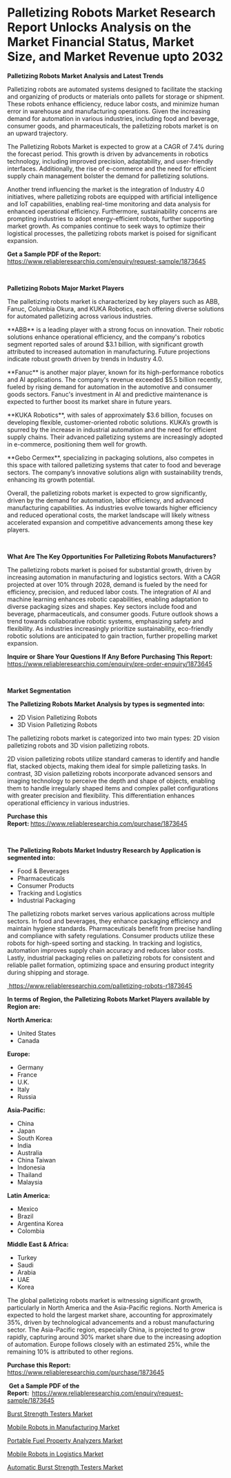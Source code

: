 <p><h1>Palletizing Robots Market Research Report Unlocks Analysis on the Market Financial Status, Market Size, and Market Revenue upto 2032</h1></p><p><strong>Palletizing Robots Market Analysis and Latest Trends</strong></p>
<p><p>Palletizing robots are automated systems designed to facilitate the stacking and organizing of products or materials onto pallets for storage or shipment. These robots enhance efficiency, reduce labor costs, and minimize human error in warehouse and manufacturing operations. Given the increasing demand for automation in various industries, including food and beverage, consumer goods, and pharmaceuticals, the palletizing robots market is on an upward trajectory. </p><p>The Palletizing Robots Market is expected to grow at a CAGR of 7.4% during the forecast period. This growth is driven by advancements in robotics technology, including improved precision, adaptability, and user-friendly interfaces. Additionally, the rise of e-commerce and the need for efficient supply chain management bolster the demand for palletizing solutions. </p><p>Another trend influencing the market is the integration of Industry 4.0 initiatives, where palletizing robots are equipped with artificial intelligence and IoT capabilities, enabling real-time monitoring and data analysis for enhanced operational efficiency. Furthermore, sustainability concerns are prompting industries to adopt energy-efficient robots, further supporting market growth. As companies continue to seek ways to optimize their logistical processes, the palletizing robots market is poised for significant expansion.</p></p>
<p><strong>Get a Sample PDF of the Report:&nbsp;</strong> <a href="https://www.reliableresearchiq.com/enquiry/request-sample/1873645?utm_campaign=103&utm_medium=2&utm_source=Github&utm_content=ia&utm_term=28022025&utm_id=palletizing-robots">https://www.reliableresearchiq.com/enquiry/request-sample/1873645</a></p>
<p>&nbsp;</p>
<p><strong>Palletizing Robots Major Market Players</strong></p>
<p><p>The palletizing robots market is characterized by key players such as ABB, Fanuc, Columbia Okura, and KUKA Robotics, each offering diverse solutions for automated palletizing across various industries. </p><p>**ABB** is a leading player with a strong focus on innovation. Their robotic solutions enhance operational efficiency, and the company's robotics segment reported sales of around $3.1 billion, with significant growth attributed to increased automation in manufacturing. Future projections indicate robust growth driven by trends in Industry 4.0.</p><p>**Fanuc** is another major player, known for its high-performance robotics and AI applications. The company's revenue exceeded $5.5 billion recently, fueled by rising demand for automation in the automotive and consumer goods sectors. Fanuc's investment in AI and predictive maintenance is expected to further boost its market share in future years.</p><p>**KUKA Robotics**, with sales of approximately $3.6 billion, focuses on developing flexible, customer-oriented robotic solutions. KUKA’s growth is spurred by the increase in industrial automation and the need for efficient supply chains. Their advanced palletizing systems are increasingly adopted in e-commerce, positioning them well for growth.</p><p>**Gebo Cermex**, specializing in packaging solutions, also competes in this space with tailored palletizing systems that cater to food and beverage sectors. The company’s innovative solutions align with sustainability trends, enhancing its growth potential.</p><p>Overall, the palletizing robots market is expected to grow significantly, driven by the demand for automation, labor efficiency, and advanced manufacturing capabilities. As industries evolve towards higher efficiency and reduced operational costs, the market landscape will likely witness accelerated expansion and competitive advancements among these key players.</p></p>
<p>&nbsp;</p>
<p><strong>What Are The Key Opportunities For Palletizing Robots Manufacturers?</strong></p>
<p><p>The palletizing robots market is poised for substantial growth, driven by increasing automation in manufacturing and logistics sectors. With a CAGR projected at over 10% through 2028, demand is fueled by the need for efficiency, precision, and reduced labor costs. The integration of AI and machine learning enhances robotic capabilities, enabling adaptation to diverse packaging sizes and shapes. Key sectors include food and beverage, pharmaceuticals, and consumer goods. Future outlook shows a trend towards collaborative robotic systems, emphasizing safety and flexibility. As industries increasingly prioritize sustainability, eco-friendly robotic solutions are anticipated to gain traction, further propelling market expansion.</p></p>
<p><strong>Inquire or Share Your Questions If Any Before Purchasing This Report:</strong> <a href="https://www.reliableresearchiq.com/enquiry/pre-order-enquiry/1873645?utm_campaign=103&utm_medium=2&utm_source=Github&utm_content=ia&utm_term=28022025&utm_id=palletizing-robots">https://www.reliableresearchiq.com/enquiry/pre-order-enquiry/1873645</a></p>
<p>&nbsp;</p>
<p><strong>Market Segmentation</strong></p>
<p><strong>The Palletizing Robots Market Analysis by types is segmented into:</strong></p>
<p><ul><li>2D Vision Palletizing Robots</li><li>3D Vision Palletizing Robots</li></ul></p>
<p><p>The palletizing robots market is categorized into two main types: 2D vision palletizing robots and 3D vision palletizing robots. </p><p>2D vision palletizing robots utilize standard cameras to identify and handle flat, stacked objects, making them ideal for simple palletizing tasks. In contrast, 3D vision palletizing robots incorporate advanced sensors and imaging technology to perceive the depth and shape of objects, enabling them to handle irregularly shaped items and complex pallet configurations with greater precision and flexibility. This differentiation enhances operational efficiency in various industries.</p></p>
<p><strong>Purchase this Report:&nbsp;</strong><a href="https://www.reliableresearchiq.com/purchase/1873645?utm_campaign=103&utm_medium=2&utm_source=Github&utm_content=ia&utm_term=28022025&utm_id=palletizing-robots">https://www.reliableresearchiq.com/purchase/1873645</a></p>
<p>&nbsp;</p>
<p><strong>The Palletizing Robots Market Industry Research by Application is segmented into:</strong></p>
<p><ul><li>Food & Beverages</li><li>Pharmaceuticals</li><li>Consumer Products</li><li>Tracking and Logistics</li><li>Industrial Packaging</li></ul></p>
<p><p>The palletizing robots market serves various applications across multiple sectors. In food and beverages, they enhance packaging efficiency and maintain hygiene standards. Pharmaceuticals benefit from precise handling and compliance with safety regulations. Consumer products utilize these robots for high-speed sorting and stacking. In tracking and logistics, automation improves supply chain accuracy and reduces labor costs. Lastly, industrial packaging relies on palletizing robots for consistent and reliable pallet formation, optimizing space and ensuring product integrity during shipping and storage.</p></p>
<p><a href="https://www.reliableresearchiq.com/palletizing-robots-r1873645?utm_campaign=103&utm_medium=2&utm_source=Github&utm_content=ia&utm_term=28022025&utm_id=palletizing-robots">&nbsp;https://www.reliableresearchiq.com/palletizing-robots-r1873645</a></p>
<p><strong>In terms of Region, the Palletizing Robots Market Players available by Region are:</strong></p>
<p>
    <p> <strong> North America: </strong>
        <ul>
            <li>United States</li>
            <li>Canada</li>
        </ul>
        </p> 
    <p> <strong> Europe: </strong>
        <ul>
            <li>Germany</li>
            <li>France</li>
            <li>U.K.</li>
            <li>Italy</li>
            <li>Russia</li>
        </ul>
        </p> 
    <p> <strong> Asia-Pacific: </strong>
        <ul>
            <li>China</li>
            <li>Japan</li>
            <li>South Korea</li>
            <li>India</li>
            <li>Australia</li>
            <li>China Taiwan</li>
            <li>Indonesia</li>
            <li>Thailand</li>
            <li>Malaysia</li>
        </ul>
        </p> 
    <p> <strong> Latin America: </strong>
        <ul>
            <li>Mexico</li>
            <li>Brazil</li>
            <li>Argentina Korea</li>
            <li>Colombia</li>
        </ul>
        </p> 
    <p> <strong> Middle East & Africa: </strong>
        <ul>
            <li>Turkey</li>
            <li>Saudi</li>
            <li>Arabia</li>
            <li>UAE</li>
            <li>Korea</li>
        </ul>
    </p>
    </p>
<p><p>The global palletizing robots market is witnessing significant growth, particularly in North America and the Asia-Pacific regions. North America is expected to hold the largest market share, accounting for approximately 35%, driven by technological advancements and a robust manufacturing sector. The Asia-Pacific region, especially China, is projected to grow rapidly, capturing around 30% market share due to the increasing adoption of automation. Europe follows closely with an estimated 25%, while the remaining 10% is attributed to other regions.</p></p>
<p><strong>Purchase this Report: </strong><a href="https://www.reliableresearchiq.com/purchase/1873645?utm_campaign=103&utm_medium=2&utm_source=Github&utm_content=ia&utm_term=28022025&utm_id=palletizing-robots">https://www.reliableresearchiq.com/purchase/1873645</a></p>
<p>&nbsp;<strong>Get a Sample PDF of the Report:&nbsp;&nbsp;</strong><a href="https://www.reliableresearchiq.com/enquiry/request-sample/1873645?utm_campaign=103&utm_medium=2&utm_source=Github&utm_content=ia&utm_term=28022025&utm_id=palletizing-robots">https://www.reliableresearchiq.com/enquiry/request-sample/1873645</a></p>
<p><strong></strong></p>
<p><p><a href="https://github.com/casimbrhelck/Market-Research-Report-List-1/blob/main/burst-strength-testers-market.md?utm_campaign=103&utm_medium=2&utm_source=Github&utm_content=ia&utm_term=28022025&utm_id=palletizing-robots">Burst Strength Testers Market</a></p><p><a href="https://github.com/shamstirroc7/Market-Research-Report-List-1/blob/main/mobile-robots-in-manufacturing-market.md?utm_campaign=103&utm_medium=2&utm_source=Github&utm_content=ia&utm_term=28022025&utm_id=palletizing-robots">Mobile Robots in Manufacturing Market</a></p><p><a href="https://github.com/rianttegang/Market-Research-Report-List-1/blob/main/portable-fuel-property-analyzers-market.md?utm_campaign=103&utm_medium=2&utm_source=Github&utm_content=ia&utm_term=28022025&utm_id=palletizing-robots">Portable Fuel Property Analyzers Market</a></p><p><a href="https://github.com/usraceby/Market-Research-Report-List-1/blob/main/mobile-robots-in-logistics-market.md?utm_campaign=103&utm_medium=2&utm_source=Github&utm_content=ia&utm_term=28022025&utm_id=palletizing-robots">Mobile Robots in Logistics Market</a></p><p><a href="https://github.com/daleogrando/Market-Research-Report-List-1/blob/main/automatic-burst-strength-testers-market.md?utm_campaign=103&utm_medium=2&utm_source=Github&utm_content=ia&utm_term=28022025&utm_id=palletizing-robots">Automatic Burst Strength Testers Market</a></p></p>